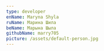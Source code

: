 ```yaml
---
type: developer
enName: Maryna Shyla
ruName: Марина Шила
beName: Марына Шыла
githubName: marry705
picture: /assets/default-person.jpg
---
```

